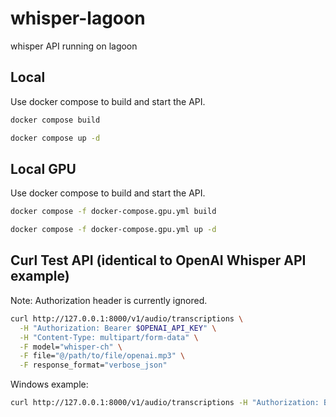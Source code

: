 # whisper-lagoon

whisper API running on lagoon

## Local
Use docker compose to build and start the API.  

```sh
docker compose build
```

```sh
docker compose up -d
```

## Local GPU
Use docker compose to build and start the API.  

```sh
docker compose -f docker-compose.gpu.yml build
```

```sh
docker compose -f docker-compose.gpu.yml up -d
```

## Curl Test API (identical to OpenAI Whisper API example)
Note: Authorization header is currently ignored.

```sh
curl http://127.0.0.1:8000/v1/audio/transcriptions \
  -H "Authorization: Bearer $OPENAI_API_KEY" \
  -H "Content-Type: multipart/form-data" \
  -F model="whisper-ch" \
  -F file="@/path/to/file/openai.mp3" \
  -F response_format="verbose_json"
```

Windows example:
```sh
curl http://127.0.0.1:8000/v1/audio/transcriptions -H "Authorization: Bearer $OPENAI_API_KEY" -H "Content-Type: multipart/form-data" -F model="whisper-ch" -F file="@F:\FHNW\first.mp3" -F response_format="verbose_json"
```